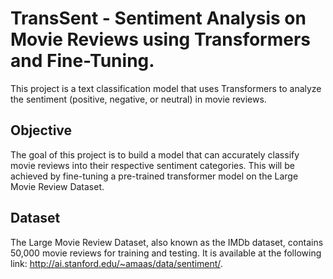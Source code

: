 # TransSent - Sentiment Analysis on Movie Reviews using Transformers and Fine-Tuning.
This project is a text classification model that uses Transformers to analyze the sentiment (positive, negative, or neutral) in movie reviews.

## Objective
The goal of this project is to build a model that can accurately classify movie reviews into their respective sentiment categories. This will be achieved by fine-tuning a pre-trained transformer model on the Large Movie Review Dataset.

## Dataset
The Large Movie Review Dataset, also known as the IMDb dataset, contains 50,000 movie reviews for training and testing. It is available at the following link: http://ai.stanford.edu/~amaas/data/sentiment/.
